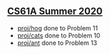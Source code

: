 ## [CS61A Summer 2020](https://inst.eecs.berkeley.edu/~cs61a/su20/)

- [proj/hog](https://inst.eecs.berkeley.edu/~cs61a/su20/proj/hog/)   done to Problem 11
- [proj/cats](https://inst.eecs.berkeley.edu/~cs61a/su20/proj/cats/) done to Problem 10
- [proj/ant](https://inst.eecs.berkeley.edu/~cs61a/su20/proj/ants/)  done to Problem 13